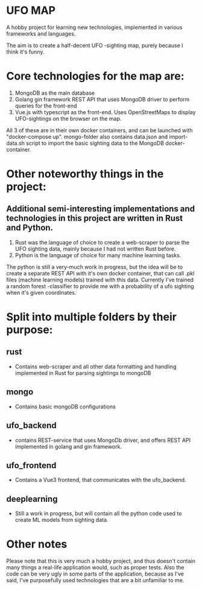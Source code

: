 # UFO MAP
A hobby project for learning new technologies, implemented in various frameworks and languages.

The aim is to create a half-decent UFO -sighting map, purely because I think it's funny.

# Core technologies for the map are:

1. MongoDB as the main database
2. Golang gin framework REST API that uses MongoDB driver to perform queries for the front-end
3. Vue.js with typescript as the front-end. Uses OpenStreetMaps to display UFO-sightings on the browser on the map.

All 3 of these are in their own docker containers, and can be launched with "docker-compose up". mongo-folder also contains data.json and import-data.sh script to import the basic sighting data to the MongoDB docker-container.

# Other noteworthy things in the project:

## Additional semi-interesting implementations and technologies in this project are written in Rust and Python.

1. Rust was the language of choice to create a web-scraper to parse the UFO sighting data, mainly because I had not written Rust before.
2. Python is the language of choice for many machine learning tasks.

The python is still a very-much work in progress, but the idea will be to create a separate REST API with it's own docker container, that can call .pkl files (machine learning models) trained with this data.
Currently I've trained a random forest -classifier to provide me with a probability of a ufo sighting when it's given coordinates.

# Split into multiple folders by their purpose:

## rust

- Contains web-scraper and all other data formatting and handling implemented in Rust for parsing sightings to mongoDB

## mongo
- Contains basic mongoDB configurations

## ufo_backend

- contains REST-service that uses MongoDb driver, and offers REST API implemented in golang and gin framework.

## ufo_frontend

- Contains a Vue3 frontend, that communicates with the ufo_backend.

## deeplearning

- Still a work in progress, but will contain all the python code used to create ML models from sighting data.

# Other notes

Please note that this is very much a hobby project, and thus doesn't contain many things a real-life application would, such as proper tests.
Also the code can be very ugly in some parts of the application, because as I've said, I've purposefully used technologies that are a bit unfamiliar to me.